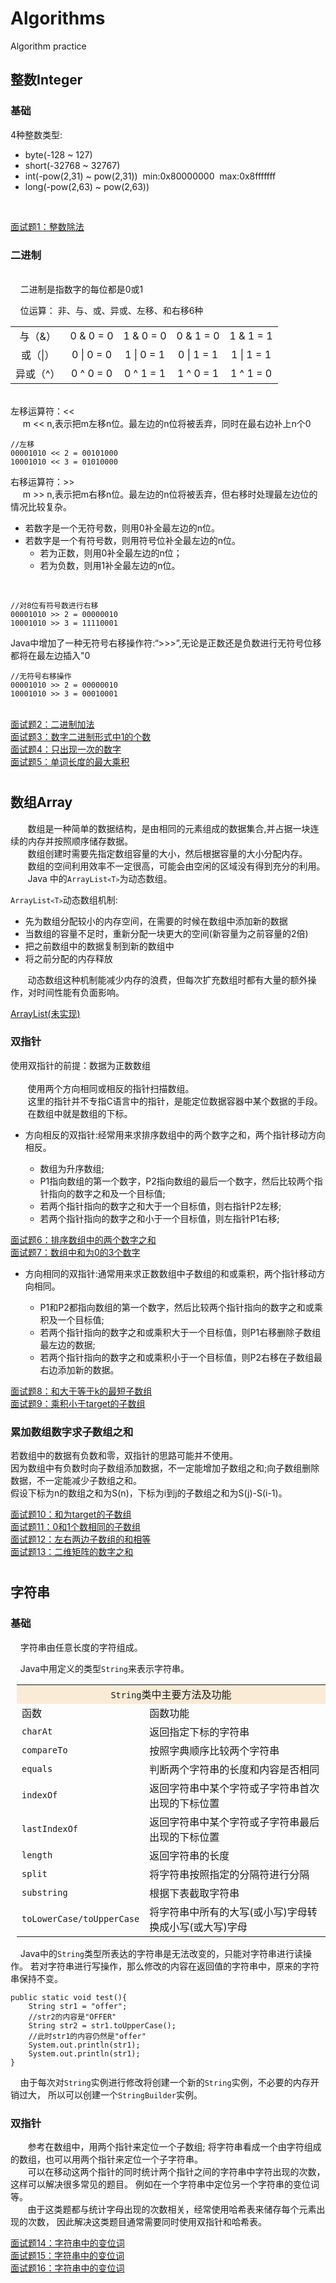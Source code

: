 # Algorithms
Algorithm practice

## 整数Integer
### 基础
4种整数类型:
* byte(-128 ~ 127)<br>
* short(-32768 ~ 32767)<br>
* int(-pow(2,31) ~ pow(2,31))&nbsp;&nbsp;min:0x80000000&nbsp;&nbsp;max:0x8fffffff<br>
* long(-pow(2,63) ~ pow(2,63))
<br>

<a href="./src/main/day6/integer/Divide.java">面试题1：整数除法<a/>

### 二进制
<br>&nbsp;&nbsp;&nbsp;&nbsp;二进制是指数字的每位都是0或1
<br>

&nbsp;&nbsp;&nbsp;&nbsp;位运算：
非、与、或、异或、左移、和右移6种
<table style="text-align: center">
    <tr style="border: 2px">
        <td>与（&）</td>
        <td>0 & 0 = 0</td>
        <td>1 & 0 = 0</td>
        <td>0 & 1 = 0</td>
        <td>1 & 1 = 1</td>
    </tr>
    <tr>
        <td>或（|）</td>
        <td>0 | 0 = 0</td>
        <td>1 | 0 = 1</td>
        <td>0 | 1 = 1</td>
        <td>1 | 1 = 1</td>
    </tr>    
    <tr>
        <td>异或（^）</td>
        <td>0 ^ 0 = 0</td>
        <td>0 ^ 1 = 1</td>
        <td>1 ^ 0 = 1</td>
        <td>1 ^ 1 = 0</td>
    </tr>
</table>
<br>
左移运算符：<<
<br>
&nbsp;&nbsp;&nbsp;&nbsp;
m << n,表示把m左移n位。最左边的n位将被丢弃，同时在最右边补上n个0

    //左移
    00001010 << 2 = 00101000
    10001010 << 3 = 01010000

右移运算符：>>
<br>
&nbsp;&nbsp;&nbsp;&nbsp;
m >> n,表示把m右移n位。最左边的n位将被丢弃，但右移时处理最左边位的情况比较复杂。

* 若数字是一个无符号数，则用0补全最左边的n位。
* 若数字是一个有符号数，则用符号位补全最左边的n位。
  * 若为正数，则用0补全最左边的n位；
  * 若为负数，则用1补全最左边的n位。
<br>
    
    
    //对8位有符号数进行右移
    00001010 >> 2 = 00000010
    10001010 >> 3 = 11110001

Java中增加了一种无符号右移操作符:“>>>”,无论是正数还是负数进行无符号位移都将在最左边插入"0
    
    //无符号右移操作
    00001010 >> 2 = 00000010
    10001010 >> 3 = 00010001

<br>
<a href="./src/main/day6/binary/BinaryAdd.java">面试题2：二进制加法</a>
<br>
<a href="./src/main/day6/binary/CountBinary.java">面试题3：数字二进制形式中1的个数</a>
<br>
<a href="./src/main/day6/binary/OnlyOneNum.java">面试题4：只出现一次的数字</a>
<br>
<a href="./src/main/day7/binary/MaxProduct.java">面试题5：单词长度的最大乘积</a>

# 

## 数组Array
&nbsp;&nbsp;&nbsp;&nbsp;&nbsp;&nbsp;&nbsp;数组是一种简单的数据结构，是由相同的元素组成的数据集合,并占据一块<span style="font-size: border,color: red">连续的内存并按照顺序储存</span>数据。<br>
&nbsp;&nbsp;&nbsp;&nbsp;&nbsp;&nbsp;&nbsp;数组创建时需要先指定数组容量的大小，然后根据容量的大小分配内存。<br>
&nbsp;&nbsp;&nbsp;&nbsp;&nbsp;&nbsp;&nbsp;数组的空间利用效率不一定很高，可能会由空闲的区域没有得到充分的利用。<br>
&nbsp;&nbsp;&nbsp;&nbsp;&nbsp;&nbsp;&nbsp;Java 中的<code>ArrayList<code><</code>T<code>></code></code>为动态数组。<br>


<code>ArrayList<code><</code>T<code>></code></code>动态数组机制:

* 先为数组分配较小的内存空间，在需要的时候在数组中添加新的数据
* 当数组的容量不足时，重新分配一块更大的空间(新容量为之前容量的2倍)
* 把之前数组中的数据复制到新的数组中
* 将之前分配的内存释放 
  
&nbsp;&nbsp;&nbsp;&nbsp;&nbsp;&nbsp;&nbsp;动态数组这种机制能减少内存的浪费，但每次扩充数组时都有大量的额外操作，对时间性能有负面影响。

<a href="./src/main/utils/simplenode/ArrayLists.java">ArrayList(未实现)</a>

### 双指针

使用双指针的前提：数据为正数数组<br><br>
&nbsp;&nbsp;&nbsp;&nbsp;&nbsp;&nbsp;&nbsp;使用两个方向相同或相反的指针扫描数组。<br>
&nbsp;&nbsp;&nbsp;&nbsp;&nbsp;&nbsp;&nbsp;这里的指针并不专指C语言中的指针，是能定位数据容器中某个数据的手段。<br>
&nbsp;&nbsp;&nbsp;&nbsp;&nbsp;&nbsp;&nbsp;在数组中就是数组的下标。<br>

* 方向相反的双指针:经常用来求排序数组中的两个数字之和，两个指针移动方向相反。

  * 数组为升序数组;
  * P1指向数组的第一个数字，P2指向数组的最后一个数字，然后比较两个指针指向的数字之和及一个目标值;
  * 若两个指针指向的数字之和大于一个目标值，则右指针P2左移;
  * 若两个指针指向的数字之和小于一个目标值，则左指针P1右移;

<a href="./src/main/day7/array/SortArraySum.java">面试题6：排序数组中的两个数字之和</a>
<br>
<a href="./src/main/day7/array/ThreeSumZero.java">面试题7：数组中和为0的3个数字</a>


* 方向相同的双指针:通常用来求正数数组中子数组的和或乘积，两个指针移动方向相同。

  * P1和P2都指向数组的第一个数字，然后比较两个指针指向的数字之和或乘积及一个目标值;
  * 若两个指针指向的数字之和或乘积大于一个目标值，则P1右移删除子数组最左边的数据;
  * 若两个指针指向的数字之和或乘积小于一个目标值，则P2右移在子数组最右边添加新的数据。

<a href="./src/main/day7/array/SumMoreThan.java">面试题8：和大于等于k的最短子数组</a>
<br>
<a href="./src/main/day8/array/MultipleSmaller.java">面试题9：乘积小于target的子数组</a>

### 累加数组数字求子数组之和

若数组中的数据有负数和零，双指针的思路可能并不使用。<br>
因为数组中有负数时向子数组添加数据，不一定能增加子数组之和;向子数组删除数据，不一定能减少子数组之和。<br>
假设下标为n的数组之和为S(n)，下标为i到j的子数组之和为S(j)-S(i-1)。<br>

<a href="./src/main/day8/array/SumChildArray.java">面试题10：和为target的子数组</a>
<br>
<a href="./src/main/day8/array/BinaryCharArray.java">面试题11：0和1个数相同的子数组</a>
<br>
<a href="./src/main/day9/array/ChildSumEqual.java">面试题12：左右两边子数组的和相等</a>
<br>
<a href="./src/main/day9/matrix/MatrixChildSum.java">面试题13：二维矩阵的数字之和</a>

# 

## 字符串

### 基础
&nbsp;&nbsp;&nbsp;&nbsp;字符串由任意长度的字符组成。

&nbsp;&nbsp;&nbsp;&nbsp;Java中用定义的类型<code>String</code>来表示字符串。

<table style="padding-left: 10px">
  <tr style="background: antiquewhite">
    <td colspan="2" style="text-align: center"><code style="text-align: center">String</code>类中主要方法及功能</td>
  </tr>
  <tr>
    <td>函数</td>
    <td>函数功能</td>
  </tr>
  <tr>
    <td><code>charAt</code></td>
    <td>返回指定下标的字符串</td>
  </tr>
  <tr>
    <td><code>compareTo</code></td>
    <td>按照字典顺序比较两个字符串</td>
  </tr>
  <tr>
    <td><code>equals</code></td>
    <td>判断两个字符串的长度和内容是否相同</td>
  </tr>
  <tr>
    <td><code>indexOf</code></td>
    <td>返回字符串中某个字符或子字符串首次出现的下标位置</td>
  </tr>
  <tr>
    <td><code>lastIndexOf</code></td>
    <td>返回字符串中某个字符或子字符串最后出现的下标位置</td>
  </tr>
  <tr>
    <td><code>length</code></td>
    <td>返回字符串的长度</td>
  </tr>
  <tr>
    <td><code>split</code></td>
    <td>将字符串按照指定的分隔符进行分隔</td>
  </tr>
  <tr>
    <td><code>substring</code></td>
    <td>根据下表截取字符串</td>
  </tr>
  <tr>
    <td><code>toLowerCase/toUpperCase</code></td>
    <td>将字符串中所有的大写(或小写)字母转换成小写(或大写)字母</td>
  </tr>
</table>

&nbsp;&nbsp;&nbsp;&nbsp;Java中的<code>String</code>类型所表达的字符串是无法改变的，只能对字符串进行读操作。
若对字符串进行写操作，那么修改的内容在返回值的字符串中，原来的字符串保持不变。

    public static void test(){
        String str1 = "offer";
        //str2的内容是"OFFER"
        String str2 = str1.toUpperCase();
        //此时str1的内容仍然是"offer"
        System.out.println(str1); 
        System.out.println(str1);
    }

&nbsp;&nbsp;&nbsp;&nbsp;由于每次对<code>String</code>实例进行修改将创建一个新的<code>String</code>实例，不必要的内存开销过大，
所以可以创建一个<code>StringBuilder</code>实例。


### 双指针

&nbsp;&nbsp;&nbsp;&nbsp;&nbsp;&nbsp;&nbsp;参考在数组中，用两个指针来定位一个子数组;
将字符串看成一个由字符组成的数组，也可以用两个指针来定位一个子字符串。
<br>
&nbsp;&nbsp;&nbsp;&nbsp;&nbsp;&nbsp;&nbsp;可以在移动这两个指针的同时统计两个指针之间的字符串中字符出现的次数，这样可以解决很多常见的题目。
例如在一个字符串中定位另一个字符串的变位词等。
<br>
&nbsp;&nbsp;&nbsp;&nbsp;&nbsp;&nbsp;&nbsp;由于这类题都与统计字母出现的次数相关，经常使用哈希表来储存每个元素出现的次数，
因此解决这类题目通常需要同时使用双指针和哈希表。

<a href="./src/main/day9/string/StringInclusion.java">面试题14：字符串中的变位词</a>
<br>
<a href="./src/main/day9/string/AllAnagrams.java">面试题15：字符串中的变位词</a>
<br>
<a href="./src/main/day9/string/MaxSubString.java">面试题16：字符串中的变位词</a>

